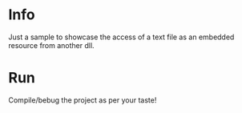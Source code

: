 # Info
Just a sample to showcase the access of a text file as an embedded resource from another dll.

# Run
 Compile/bebug the project as per your taste!
